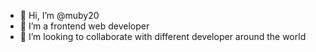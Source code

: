 - 👋 Hi, I’m @muby20
- 👀 I’m a frontend web developer
- 💞️ I’m looking to collaborate with different developer around the world
  

<!---
muby20/muby20 is a ✨ special ✨ repository because its `README.md` (this file) appears on your GitHub profile.
You can click the Preview link to take a look at your changes.
--->

